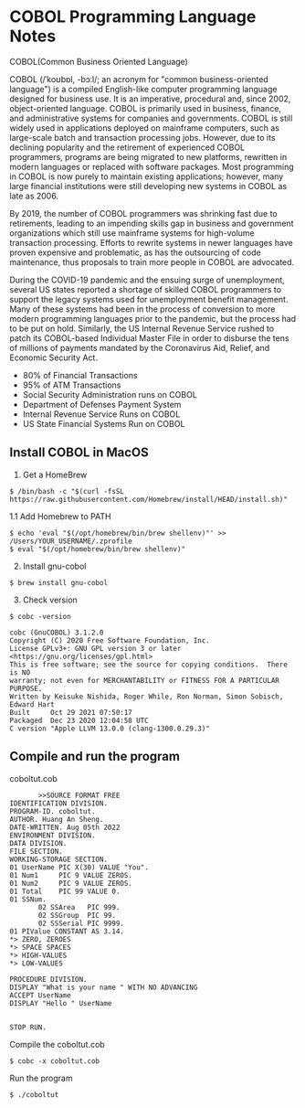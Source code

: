 # COBOL Programming Language Notes

COBOL(Common Business Oriented Language)

COBOL (/ˈkoʊbɒl, -bɔːl/; an acronym for "common business-oriented language") is a compiled English-like computer programming language designed for business use. It is an imperative, procedural and, since 2002, object-oriented language. COBOL is primarily used in business, finance, and administrative systems for companies and governments. COBOL is still widely used in applications deployed on mainframe computers, such as large-scale batch and transaction processing jobs. However, due to its declining popularity and the retirement of experienced COBOL programmers, programs are being migrated to new platforms, rewritten in modern languages or replaced with software packages. Most programming in COBOL is now purely to maintain existing applications; however, many large financial institutions were still developing new systems in COBOL as late as 2006.

By 2019, the number of COBOL programmers was shrinking fast due to retirements, leading to an impending skills gap in business and government organizations which still use mainframe systems for high-volume transaction processing. Efforts to rewrite systems in newer languages have proven expensive and problematic, as has the outsourcing of code maintenance, thus proposals to train more people in COBOL are advocated.

During the COVID-19 pandemic and the ensuing surge of unemployment, several US states reported a shortage of skilled COBOL programmers to support the legacy systems used for unemployment benefit management. Many of these systems had been in the process of conversion to more modern programming languages prior to the pandemic, but the process had to be put on hold. Similarly, the US Internal Revenue Service rushed to patch its COBOL-based Individual Master File in order to disburse the tens of millions of payments mandated by the Coronavirus Aid, Relief, and Economic Security Act.

- 80% of Financial Transactions
- 95% of ATM Transactions
- Social Security Administration runs on COBOL
- Department of Defenses Payment System
- Internal Revenue Service Runs on COBOL
- US State Financial Systems Run on COBOL

## Install COBOL in MacOS

1. Get a HomeBrew

```shell
$ /bin/bash -c "$(curl -fsSL https://raw.githubusercontent.com/Homebrew/install/HEAD/install.sh)"
```

1.1 Add Homebrew to PATH

```shell
$ echo 'eval "$(/opt/homebrew/bin/brew shellenv)"' >> /Users/YOUR_USERNAME/.zprofile
$ eval "$(/opt/homebrew/bin/brew shellenv)"
```

2. Install gnu-cobol

```shell
$ brew install gnu-cobol
```

3. Check version 

```shell
$ cobc -version

cobc (GnuCOBOL) 3.1.2.0
Copyright (C) 2020 Free Software Foundation, Inc.
License GPLv3+: GNU GPL version 3 or later <https://gnu.org/licenses/gpl.html>
This is free software; see the source for copying conditions.  There is NO
warranty; not even for MERCHANTABILITY or FITNESS FOR A PARTICULAR PURPOSE.
Written by Keisuke Nishida, Roger While, Ron Norman, Simon Sobisch, Edward Hart
Built     Oct 29 2021 07:50:17
Packaged  Dec 23 2020 12:04:58 UTC
C version "Apple LLVM 13.0.0 (clang-1300.0.29.3)"
```

## Compile and run the program

coboltut.cob

```cobol
       >>SOURCE FORMAT FREE
IDENTIFICATION DIVISION.
PROGRAM-ID. coboltut.
AUTHOR. Huang An Sheng.
DATE-WRITTEN. Aug 05th 2022
ENVIRONMENT DIVISION. 
DATA DIVISION.
FILE SECTION.
WORKING-STORAGE SECTION.
01 UserName PIC X(30) VALUE "You".
01 Num1     PIC 9 VALUE ZEROS.
01 Num2     PIC 9 VALUE ZEROS.
01 Total    PIC 99 VALUE 0.
01 SSNum.
       02 SSArea   PIC 999.
       02 SSGroup  PIC 99.
       02 SSSerial PIC 9999.
01 PIValue CONSTANT AS 3.14.
*> ZERO, ZEROES
*> SPACE SPACES
*> HIGH-VALUES
*> LOW-VALUES

PROCEDURE DIVISION.
DISPLAY "What is your name " WITH NO ADVANCING
ACCEPT UserName
DISPLAY "Hello " UserName 


STOP RUN.
```

Compile the coboltut.cob

```shell
$ cobc -x coboltut.cob
```

Run the program

```shell
$ ./coboltut
```
